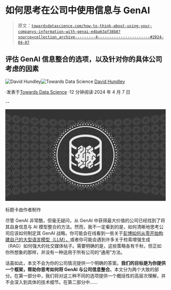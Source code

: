 # 如何思考在公司中使用信息与 GenAI

> 原文：[`towardsdatascience.com/how-to-think-about-using-your-companys-information-with-genai-e4ba63af38b8?source=collection_archive---------4-----------------------#2024-04-07`](https://towardsdatascience.com/how-to-think-about-using-your-companys-information-with-genai-e4ba63af38b8?source=collection_archive---------4-----------------------#2024-04-07)

## 评估 GenAI 信息整合的选项，以及针对你的具体公司考虑的因素

[](https://dkhundley.medium.com/?source=post_page---byline--e4ba63af38b8--------------------------------)![David Hundley](https://dkhundley.medium.com/?source=post_page---byline--e4ba63af38b8--------------------------------)[](https://towardsdatascience.com/?source=post_page---byline--e4ba63af38b8--------------------------------)![Towards Data Science](https://towardsdatascience.com/?source=post_page---byline--e4ba63af38b8--------------------------------) [David Hundley](https://dkhundley.medium.com/?source=post_page---byline--e4ba63af38b8--------------------------------)

·发表于[Towards Data Science](https://towardsdatascience.com/?source=post_page---byline--e4ba63af38b8--------------------------------) ·12 分钟阅读·2024 年 4 月 7 日

--

![](img/d25145ed21a349e32ccc45fe8bbe2366.png)

标题卡由作者制作

尽管 GenAI 非常酷，但毫无疑问，从 GenAI 中获得最大价值的公司已经找到了将其自身信息与 AI 模型整合的方法。然而，我不一定看到的是，如何清晰地思考公司应该如何制定其 GenAI 战略。你可能会在线看到一些关于[彭博如何从零开始构建自己的大型语言模型（LLM），](https://www.bloomberg.com/company/press/bloomberggpt-50-billion-parameter-llm-tuned-finance/)或者你可能会遇到许多关于检索增强生成（RAG）如何强大的社交媒体帖子。需要明确的是，这些策略各有千秋，但正如你所想象的那样，并没有一种适用于所有公司的“通用”方法。

话虽如此，本文不会为你的公司情况提供一个明确的答案。**我们的目标是为你提供一个框架，帮助你思考如何将 GenAI 与公司信息整合**。本文分为两个大致的部分。在第一部分中，我们将对这三种不同的选项提供一个概括性的高层次理解，并不会深入到具体的技术细节。在第二部分中……
